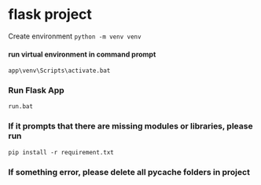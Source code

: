 # flask project
Create environment
```python -m venv venv```

#### run virtual environment in command prompt
```app\venv\Scripts\activate.bat```

<!-- Run Flask -->
### Run Flask App
```run.bat```

<!-- Used to automatically run/update after saving -->
### If it prompts that there are missing modules or libraries, please run
```pip install -r requirement.txt```

### If something error, please delete all __pycache__ folders in project

